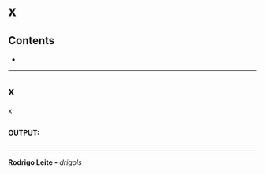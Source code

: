 # x

## Contents

 - []()

---

<div id=""></div>

## x

x



[](src/)
```python

```

**OUTPUT:**  
```python

```


















































































---

**Rodrigo Leite -** *drigols*
